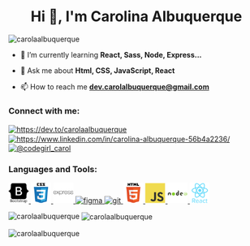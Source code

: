 <h1 align="center">Hi 👋, I'm Carolina Albuquerque</h1>
<p align="left"> <img src="https://komarev.com/ghpvc/?username=carolaalbuquerque&label=Profile%20views&color=0e75b6&style=flat" alt="carolaalbuquerque" /> </p>

- 🌱 I’m currently learning **React, Sass, Node, Express...**

- 💬 Ask me about **Html, CSS, JavaScript, React**

- 📫 How to reach me **dev.carolalbuquerque@gmail.com**

<h3 align="left">Connect with me:</h3>
<p align="left">
<a href="https://dev.to/https://dev.to/carolaalbuquerque" target="blank"><img align="center" src="https://raw.githubusercontent.com/rahuldkjain/github-profile-readme-generator/master/src/images/icons/Social/devto.svg" alt="https://dev.to/carolaalbuquerque" height="30" width="40" /></a>
<a href="https://linkedin.com/in/https://www.linkedin.com/in/carolina-albuquerque-56b4a2236/" target="blank"><img align="center" src="https://raw.githubusercontent.com/rahuldkjain/github-profile-readme-generator/master/src/images/icons/Social/linked-in-alt.svg" alt="https://www.linkedin.com/in/carolina-albuquerque-56b4a2236/" height="30" width="40" /></a>
<a href="https://instagram.com/@codegirl_carol" target="blank"><img align="center" src="https://raw.githubusercontent.com/rahuldkjain/github-profile-readme-generator/master/src/images/icons/Social/instagram.svg" alt="@codegirl_carol" height="30" width="40" /></a>
</p>

<h3 align="left">Languages and Tools:</h3>
<p align="left"> <a href="https://getbootstrap.com" target="_blank" rel="noreferrer"> <img src="https://raw.githubusercontent.com/devicons/devicon/master/icons/bootstrap/bootstrap-plain-wordmark.svg" alt="bootstrap" width="40" height="40"/> </a> <a href="https://www.w3schools.com/css/" target="_blank" rel="noreferrer"> <img src="https://raw.githubusercontent.com/devicons/devicon/master/icons/css3/css3-original-wordmark.svg" alt="css3" width="40" height="40"/> </a> <a href="https://expressjs.com" target="_blank" rel="noreferrer"> <img src="https://raw.githubusercontent.com/devicons/devicon/master/icons/express/express-original-wordmark.svg" alt="express" width="40" height="40"/> </a> <a href="https://www.figma.com/" target="_blank" rel="noreferrer"> <img src="https://www.vectorlogo.zone/logos/figma/figma-icon.svg" alt="figma" width="40" height="40"/> </a> <a href="https://git-scm.com/" target="_blank" rel="noreferrer"> <img src="https://www.vectorlogo.zone/logos/git-scm/git-scm-icon.svg" alt="git" width="40" height="40"/> </a> <a href="https://www.w3.org/html/" target="_blank" rel="noreferrer"> <img src="https://raw.githubusercontent.com/devicons/devicon/master/icons/html5/html5-original-wordmark.svg" alt="html5" width="40" height="40"/> </a> <a href="https://developer.mozilla.org/en-US/docs/Web/JavaScript" target="_blank" rel="noreferrer"> <img src="https://raw.githubusercontent.com/devicons/devicon/master/icons/javascript/javascript-original.svg" alt="javascript" width="40" height="40"/> </a> <a href="https://nodejs.org" target="_blank" rel="noreferrer"> <img src="https://raw.githubusercontent.com/devicons/devicon/master/icons/nodejs/nodejs-original-wordmark.svg" alt="nodejs" width="40" height="40"/> </a> <a href="https://reactjs.org/" target="_blank" rel="noreferrer"> <img src="https://raw.githubusercontent.com/devicons/devicon/master/icons/react/react-original-wordmark.svg" alt="react" width="40" height="40"/> </a> </p>

<p><img align="left" src="https://github-readme-stats.vercel.app/api/top-langs?username=carolaalbuquerque&show_icons=true&locale=en&layout=compact" alt="carolaalbuquerque" /></p>

<p>&nbsp;<img align="center" src="https://github-readme-stats.vercel.app/api?username=carolaalbuquerque&show_icons=true&locale=en" alt="carolaalbuquerque" /></p>

<p><img align="center" src="https://github-readme-streak-stats.herokuapp.com/?user=carolaalbuquerque&" alt="carolaalbuquerque" /></p>


